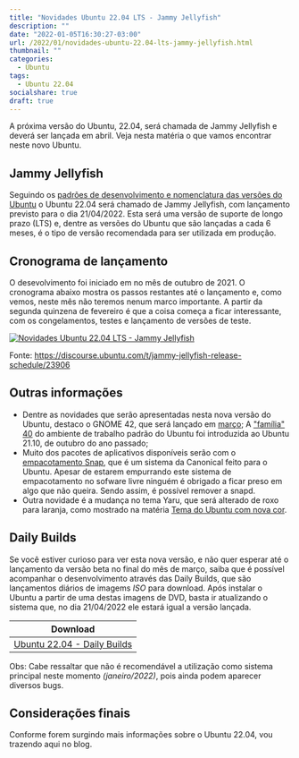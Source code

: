 ```yaml
---
title: "Novidades Ubuntu 22.04 LTS - Jammy Jellyfish"
description: ""
date: "2022-01-05T16:30:27-03:00"
url: /2022/01/novidades-ubuntu-22.04-lts-jammy-jellyfish.html
thumbnail: ""
categories:
  - Ubuntu  
tags:
  - Ubuntu 22.04
socialshare: true
draft: true
---
```

A próxima versão do Ubuntu, 22.04, será chamada de Jammy Jellyfish e deverá ser lançada em abril. Veja nesta matéria o que vamos encontrar neste novo Ubuntu.

<!--more-->

## Jammy Jellyfish

Seguindo os <a href="https://info.wsouza.com.br/2019/03/ubuntu-como-funciona-politica-de-seu-ciclo-de-vida.html" target="_blank">padrões de desenvolvimento e nomenclatura das versões do Ubuntu</a> o Ubuntu 22.04 será chamado de Jammy Jellyfish, com lançamento previsto para o dia 21/04/2022. Esta será uma versão de suporte de longo prazo (LTS) e, dentre as versões do Ubuntu que são lançadas a cada 6 meses, é o tipo de versão recomendada para ser utilizada em produção.

## Cronograma de lançamento

O desevolvimento foi iniciado em no mês de outubro de 2021. O cronograma abaixo mostra os passos restantes até o lançamento e, como vemos, neste mês não teremos nenum marco importante. A partir da segunda quinzena de fevereiro é que a coisa começa a ficar interessante, com os congelamentos, testes e lançamento de versões de teste. 


[![Novidades Ubuntu 22.04 LTS - Jammy Jellyfish](/img/posts/22.04.png "Novidades Ubuntu 22.04 LTS - Jammy Jellyfish")](/img/posts/22.04.png)

Fonte: <a href="https://discourse.ubuntu.com/t/jammy-jellyfish-release-schedule/23906" target="_blank">https://discourse.ubuntu.com/t/jammy-jellyfish-release-schedule/23906</a>

## Outras informações

* Dentre as novidades que serão apresentadas nesta nova versão do Ubuntu, destaco o GNOME 42, que será lançado em <a href="https://wiki.gnome.org/FortyTwo" target="_blank">março</a>;
A <a href="https://info.wsouza.com.br/2021/04/primeiras-impressoes-sobre-o-gnome-40.html" target="_blank">"família" 40</a> do ambiente de trabalho padrão do Ubuntu foi introduzida ao Ubuntu 21.10, de outubro do ano passado;
* Muito dos pacotes de aplicativos disponíveis serão com o <a href="https://info.wsouza.com.br/2020/12/flatpak-e-snap-no-debian-fedora-e-ubuntu.html" target="_blank">empacotamento Snap</a>, que é um sistema da Canonical feito para o Ubuntu. Apesar de estarem empurrando este sistema de empacotamento no sofware livre ninguém é obrigado a ficar preso em algo que não queira. Sendo assim, é possível remover a snapd. 
* Outra novidade é a mudança no tema Yaru, que será alterado de roxo para laranja, como mostrado na matéria <a href="https://info.wsouza.com.br/2022/01/tema-do-ubuntu-com-nova-cor.html" target="_blank">Tema do Ubuntu com nova cor</a>.

## Daily Builds

Se você estiver curioso para ver esta nova versão, e não quer esperar até o lançamento da versão beta no final do mês de março, saiba que é possível acompanhar o desenvolvimento através das Daily Builds, que são lançamentos diários de imagems _ISO_ para download. Após instalar o Ubuntu a partir de uma destas imagens de DVD, basta ir atualizando o sistema que, no dia 21/04/2022 ele estará igual a versão lançada.

Download |
:------: |
[ Ubuntu 22.04 - Daily Builds](https://cdimage.ubuntu.com/daily-live/current/) |
 
Obs: Cabe ressaltar que não é recomendável a utilização como sistema principal neste momento _(janeiro/2022)_, pois ainda podem aparecer diversos bugs.

## Considerações finais

Conforme forem surgindo mais informações sobre o Ubuntu 22.04, vou trazendo aqui no blog.


